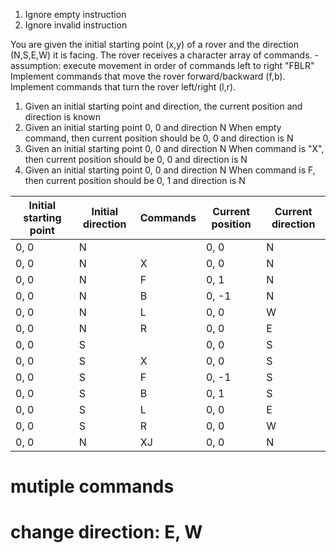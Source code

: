 1. Ignore empty instruction
2. Ignore invalid instruction



You are given the initial starting point (x,y) of a rover and the direction (N,S,E,W) it is facing.
The rover receives a character array of commands. - assumption: execute movement in order of commands left to right "FBLR"
Implement commands that move the rover forward/backward (f,b).
Implement commands that turn the rover left/right (l,r).


1. Given an initial starting point and direction, the current position and direction is known
2. Given an initial starting point 0, 0 and direction N
   When empty command, then current position should be 0, 0 and direction is N
2. Given an initial starting point 0, 0 and direction N
   When command is "X", then current position should be 0, 0 and direction is N
2. Given an initial starting point 0, 0 and direction N
   When command is F, then current position should be 0, 1 and direction is N

| Initial starting point | Initial direction | Commands | Current position | Current direction |
|------------------------|-------------------|----------|------------------|-------------------|
| 0, 0                   | N                 | <EMPTY>  | 0, 0             | N                 |
| 0, 0                   | N                 | X        | 0, 0             | N                 |
| 0, 0                   | N                 | F        | 0, 1             | N                 |
| 0, 0                   | N                 | B        | 0, -1            | N                 |
| 0, 0                   | N                 | L        | 0, 0             | W                 |
| 0, 0                   | N                 | R        | 0, 0             | E                 |
| 0, 0                   | S                 | <EMPTY>  | 0, 0             | S                 |
| 0, 0                   | S                 | X        | 0, 0             | S                 |
| 0, 0                   | S                 | F        | 0, -1            | S                 |
| 0, 0                   | S                 | B        | 0, 1             | S                 |
| 0, 0                   | S                 | L        | 0, 0             | E                 |
| 0, 0                   | S                 | R        | 0, 0             | W                 |
| 0, 0                   | N                 | XJ       | 0, 0             | N                 |
# mutiple commands
# change direction: E, W



